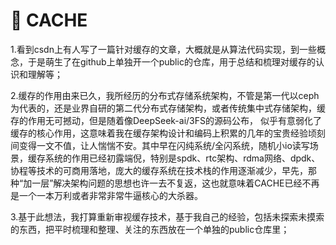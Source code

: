 # 🌱 CACHE  
1.看到csdn上有人写了一篇针对缓存的文章，大概就是从算法代码实现，到一些概念，于是萌生了在github上单独开一个public的仓库，用于总结和梳理对缓存的认识和理解等；  
  
2.缓存的作用由来已久，我所经历的分布式存储系统架构，不管是第一代以ceph为代表的，还是业界自研的第二代分布式存储架构，或者传统集中式存储架构，缓存的作用无可撼动，但是随着像DeepSeek-ai/3FS的源码公布，
似乎有意弱化了缓存的核心作用，这意味着我在缓存架构设计和编码上积累的几年的宝贵经验顷刻间变得一文不值，让人惴惴不安。其中早在闪纯系统/全闪系统，随机小io读写场景，缓存系统的作用已经初露端倪，特别是spdk、rtc架构、rdma网络、dpdk、协程等技术的可商用落地，庞大的缓存系统在技术栈的作用逐渐减少，早先，那种“加一层”解决架构问题的思想也许一去不复返，这也就意味着CACHE已经不再是一个一本万利或者非常非常牛逼核心的大杀器。  
  
3.基于此想法，我打算重新审视缓存技术，基于我自己的经验，包括未探索未摸索的东西，把平时梳理和整理、关注的东西放在一个单独的public仓库里；  
  
